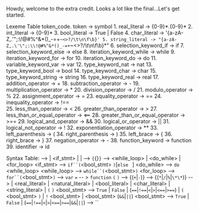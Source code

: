 Howdy, welcome to the extra credit. Looks a lot like the final...Let's get started.

Lexeme Table
    token_code. token -> symbol
    1. real_literal -> {0-9}\*.{0-9}\*
    2. int_literal -> {0-9}\*
    3. bool_literal -> True | False
    4. char_literal -> '{a-zA-Z,.\'\";:\\!@#%^&*()_-=+`~<>?/\t\n\f\b}'
    5. string_literal -> "{a-zA-Z,.\'\";:\\!@#%^&*()_-=+`~<>?/\t\n\f\b}\*"
    6. selection_keyword_if -> if
    7. selection_keyword_else -> else
    8. iteration_keyword_while -> while
    9. iteration_keyword_for -> for
    10. iteration_keyword_do -> do
    11. variable_keyword_var -> var
    12. type_keyword_nat -> nat
    13. type_keyword_bool -> bool
    14. type_keyword_char -> char
    15. type_keyword_string -> string
    16. type_keyword_real -> real
    17. addition_operator -> +
    18. subtraction_operator -> -
    19. multiplication_operator -> *
    20. division_operator -> /
    21. modulo_operator -> %
    22. assignment_operator -> =
    23. equality_operator -> ==
    24. inequality_operator -> !==  
    25. less_than_operator -> <
    26. greater_than_operator -> >
    27. less_than_or_equal_operator -> <==
    28. greater_than_or_equal_operator -> >==
    29. logical_and_operator -> &&
    30. logical_or_operator -> ||
    31. logical_not_operator -> !
    32. exponentiation_operator -> **
    33. left_parenthesis -> (
    34. right_parenthesis -> )
    35. left_brace -> {
    36. right_brace -> }
    37. negation_operator -> -
    38. function_keyword -> function
    39. identifier -> id

Syntax Table:
    <stmt> --> <block> | <if_stmt> | <assignment> | <empty>
    <block> --> `{`{<stmt>}`}`
    <loop> --> <while_loop> | <do_while> | <for_loop>
    <if_stmt>   -->  `if``(`<bool_stmt> `)`<stmt>[`else ` <stmt>]
    <do_while> --> `do` <block> <while_loop>
    <while_loop> -->  `while``(`<bool_stmt>`)`<stmt>
    <for_loop> --> `for``(`<bool_stmt>`)`<block>
    <assignment> --> `var` <id> `=` <expr>
    <functions> -- > `function` <id> `(` <id> `)` <block>
    <expr> --> <term> {(`+`|`-`)<term>}
    <term> --> <val>{(`*`|`/`|`%`|`\*\*`)<val>}
    <val> --> <id> | <real_literal> | <natural_literal> | <bool_literal> | <char_literal> | <string_literal> | `(` <expr> `)`
    <bool_stmt> --> `True` | `False` | <expr> (`==`|`!==`|`<`|`>`|`<==`|`>==`) <expr> | `(` <bool_stmt> `)` | `!` <bool_stmt> | <bool_stmt> (`&&`|`||`) <bool_stmt> --> `True` | `False` | <expr> (`==`|`!==`|`<`|`>`|`<==`|`>==`|`&&`|`||`) <expr>
    <empty> --> ``

